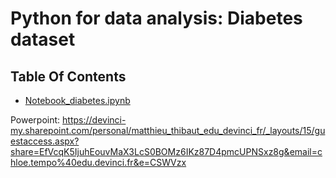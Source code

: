 # Python for data analysis: Diabetes dataset

## Table Of Contents
- [Notebook_diabetes.ipynb](./Notebook_diabetes/Notebook_diabetes.ipynb)

Powerpoint:
https://devinci-my.sharepoint.com/personal/matthieu_thibaut_edu_devinci_fr/_layouts/15/guestaccess.aspx?share=EfVcqK5IjuhEouvMaX3LcS0BOMz6IKz87D4pmcUPNSxz8g&email=chloe.tempo%40edu.devinci.fr&e=CSWVzx
